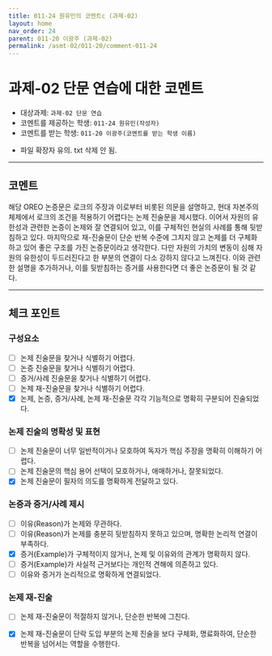 ```yaml
---
title: 011-24 원유민의 코멘트c (과제-02) 
layout: home
nav_order: 24
parent: 011-20 이광주 (과제-02)
permalink: /asmt-02/011-20/comment-011-24
---
```


# 과제-02 단문 연습에 대한 코멘트

- 대상과제: `과제-02 단문 연습`
- 코멘트를 제공하는 학생: `011-24 원유민(작성자)` 
- 코멘트를 받는 학생: `011-20 이광주(코멘트를 받는 학생 이름)` 

* 파일 확장자 유의. txt 삭제 안 됨.


---

## 코멘트

해당 OREO 논증문은 로크의 주장과 이로부터 비롯된 의문을 설명하고, 현대 자본주의 체제에서 로크의 조건을 적용하기 어렵다는 논제 진술문을 제시했다. 이어서 자원의 유한성과 관련한 논증이 논제와 잘 연결되어 있고, 이를 구체적인 현실의 사례를 통해 뒷받침하고 있다. 마지막으로 재-진술문이 단순 반복 수준에 그치지 않고 논제를 더 구체화하고 있어 좋은 구조를 가진 논증문이라고 생각한다.
다만 자원의 가치의 변동이 심해 자원의 유한성이 두드러진다고 한 부분의 연결이 다소 강하지 않다고 느껴진다. 이와 관련한 설명을 추가하거나, 이를 뒷받침하는 증거를 사용한다면 더 좋은 논증문이 될 것 같다.

---

## 체크 포인트

### **구성요소**
- [ ] 논제 진술문을 찾거나 식별하기 어렵다.
- [ ] 논증 진술문을 찾거나 식별하기 어렵다.
- [ ] 증거/사례 진술문을 찾거나 식별하기 어렵다.
- [ ] 논제 재-진술문을 찾거나 식별하기 어렵다.
- [x] 논제, 논증, 증거/사례, 논제 재-진술문 각각 기능적으로 명확히 구분되어 진술되었다.

### **논제 진술의 명확성 및 표현**  
- [ ] 논제 진술문이 너무 일반적이거나 모호하여 독자가 핵심 주장을 명확히 이해하기 어렵다.  
- [ ] 논제 진술문의 핵심 용어 선택이 모호하거나, 애매하거나, 잘못되었다.  
- [x] 논제 진술문이 필자의 의도를 명확하게 전달하고 있다.  

### **논증과 증거/사례 제시**  
- [ ] 이유(Reason)가 논제와 무관하다.
- [ ] 이유(Reason)가 논제를 충분히 뒷받침하지 못하고 있으며, 명확한 논리적 연결이 부족하다.  
- [x] 증거(Example)가 구체적이지 않거나, 논제 및 이유와의 관계가 명확하지 않다. 
- [ ] 증거(Example)가 사실적 근거보다는 개인적 견해에 의존하고 있다.  
- [ ] 이유와 증거가 논리적으로 명확하게 연결되었다.  

### **논제 재-진술**  
- [ ] 논제 재-진술문이 적절하지 않거나, 단순한 반복에 그친다.   
- [x] 논제 재-진술문이 단락 도입 부분의 논제 진술을 보다 구체화, 명료화하여, 단순한 반복을 넘어서는 역할을 수행한다.  

